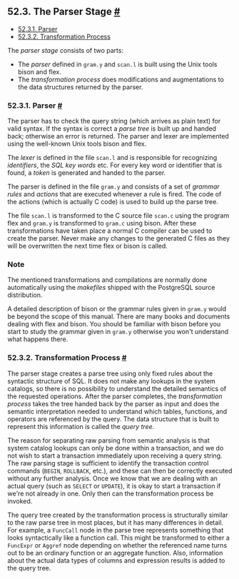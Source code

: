 ## 52.3. The Parser Stage [#](#PARSER-STAGE)

  * [52.3.1. Parser](parser-stage#PARSER-STAGE-PARSER)
  * [52.3.2. Transformation Process](parser-stage#PARSER-STAGE-TRANSFORMATION-PROCESS)

The *parser stage* consists of two parts:

* The *parser* defined in `gram.y` and `scan.l` is built using the Unix tools bison and flex.
* The *transformation process* does modifications and augmentations to the data structures returned by the parser.

### 52.3.1. Parser [#](#PARSER-STAGE-PARSER)

The parser has to check the query string (which arrives as plain text) for valid syntax. If the syntax is correct a *parse tree* is built up and handed back; otherwise an error is returned. The parser and lexer are implemented using the well-known Unix tools bison and flex.

The *lexer* is defined in the file `scan.l` and is responsible for recognizing *identifiers*, the *SQL key words* etc. For every key word or identifier that is found, a *token* is generated and handed to the parser.

The parser is defined in the file `gram.y` and consists of a set of *grammar rules* and *actions* that are executed whenever a rule is fired. The code of the actions (which is actually C code) is used to build up the parse tree.

The file `scan.l` is transformed to the C source file `scan.c` using the program flex and `gram.y` is transformed to `gram.c` using bison. After these transformations have taken place a normal C compiler can be used to create the parser. Never make any changes to the generated C files as they will be overwritten the next time flex or bison is called.

### Note

The mentioned transformations and compilations are normally done automatically using the *makefiles* shipped with the PostgreSQL source distribution.

A detailed description of bison or the grammar rules given in `gram.y` would be beyond the scope of this manual. There are many books and documents dealing with flex and bison. You should be familiar with bison before you start to study the grammar given in `gram.y` otherwise you won't understand what happens there.

### 52.3.2. Transformation Process [#](#PARSER-STAGE-TRANSFORMATION-PROCESS)

The parser stage creates a parse tree using only fixed rules about the syntactic structure of SQL. It does not make any lookups in the system catalogs, so there is no possibility to understand the detailed semantics of the requested operations. After the parser completes, the *transformation process* takes the tree handed back by the parser as input and does the semantic interpretation needed to understand which tables, functions, and operators are referenced by the query. The data structure that is built to represent this information is called the *query tree*.

The reason for separating raw parsing from semantic analysis is that system catalog lookups can only be done within a transaction, and we do not wish to start a transaction immediately upon receiving a query string. The raw parsing stage is sufficient to identify the transaction control commands (`BEGIN`, `ROLLBACK`, etc.), and these can then be correctly executed without any further analysis. Once we know that we are dealing with an actual query (such as `SELECT` or `UPDATE`), it is okay to start a transaction if we're not already in one. Only then can the transformation process be invoked.

The query tree created by the transformation process is structurally similar to the raw parse tree in most places, but it has many differences in detail. For example, a `FuncCall` node in the parse tree represents something that looks syntactically like a function call. This might be transformed to either a `FuncExpr` or `Aggref` node depending on whether the referenced name turns out to be an ordinary function or an aggregate function. Also, information about the actual data types of columns and expression results is added to the query tree.